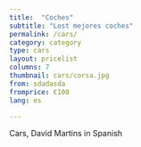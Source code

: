 ```yaml
---
title:  "Coches"
subtitle: "Lost mejores coches"
permalink: /cars/
category: category
type: cars
layout: pricelist
columns: 7
thumbnail: cars/corsa.jpg
from: sdadasda
fromprice: €100
lang: es

---
```


Cars, David Martins in Spanish

